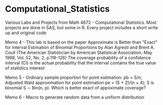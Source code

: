 # Computational_Statistics
Various Labs and Projects from Math 4672 - Computational Statistics. Most projects are done in SAS, but some in R. Every project includes a short write up and original code

Memo 4 - This lab is based on the paper Approximate is Better than "Exact" for Interval Estimation of Binomial
Proportions by Alan Agresti and Brent A. Coull (The American Statistician by American Statistical
Association, May 1998, Vol. 52, No. 2, p.119-126)
The coverage probability of a confidence interval (CI) is the actual probability that the interval contains
the true value of statistics interest

Memo 5 - Ordinary sample proportion for point estimation: pb = S/n; Adjusted Wald approximation for point estimation pe = (S + 2)/(n + 4); S is binomial S ∼ Bin(n, p). Which is better exact of appoximate coverage?

Memo 6 - Macro to generate random data from a uniform distribution 




